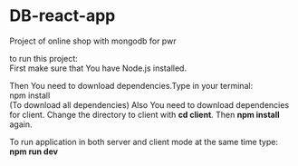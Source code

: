# DB-react-app
Project of online shop with mongodb for pwr

to run this project:</br>
First make sure that You have Node.js installed.

Then You need to download dependencies.Type in your terminal:</br>
npm install </br> (To download all dependencies)
Also You need to download dependencies for client. Change the directory to client with <strong>cd client</strong>.
Then <strong>npm install</strong> again.

To run application in both server and client mode at the same time type: <strong> npm run dev</strong>

